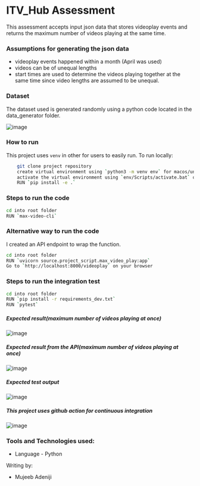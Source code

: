 # ITV_Hub Assessment

This assessment accepts input json data that stores videoplay events and returns the maximum number of videos playing at the same time.

### Assumptions for generating the json data
- videoplay events happened within a month (April was used)
- videos can be of unequal lengths
- start times are used to determine the videos playing together at the same time since video lengths are assumed to be unequal.

### Dataset
The dataset used is generated randomly using a python code located in the data_generator folder.

![image](https://user-images.githubusercontent.com/30020704/201565640-fc747ce4-dde7-4de8-a852-144a5ae99c11.png)

### How to run
This project uses `venv` in other for users to easily run.
To run locally:
```sh
    git clone project repository
    create virtual environment using `python3 -m venv env` for macos/unix and `py -m venv env` for windows 
    activate the virtual environment using `env/Scripts/activate.bat` or `source/env/bin/activate`
    RUN `pip install -e .`
```

### Steps to run the code
```sh
cd into root folder
RUN `max-video-cli`
```


### Alternative way to run the code
I created an API endpoint to wrap the function.

```sh
cd into root folder
RUN `uvicorn source.project_script.max_video_play:app`
Go to `http://localhost:8000/videoplay` on your browser
```


### Steps to run the integration test
```sh
cd into root folder
RUN `pip install -r requirements_dev.txt`
RUN `pytest`
```

##### Expected result(maximum number of videos playing at once)
![image](https://user-images.githubusercontent.com/30020704/202834089-28c9d336-e6fb-4f85-a472-5b5951fe1318.png)


##### Expected result from the API(maximum number of videos playing at once)
![image](https://user-images.githubusercontent.com/30020704/202834128-80af8895-173e-4210-b627-c556e0e75c77.png)


##### Expected test output
![image](https://user-images.githubusercontent.com/30020704/202834039-82d94cf2-89d9-42b6-ae43-11f5ee908dc9.png)


##### This project uses github action for continuous integration
![image](https://user-images.githubusercontent.com/30020704/201562005-e2a11972-41bc-4548-834a-652884519c44.png)


### Tools and Technologies used:
- Language - Python

Writing by:
- Mujeeb Adeniji